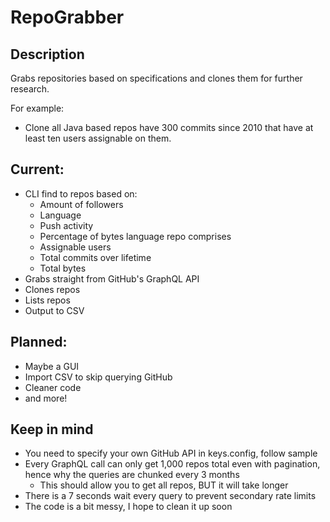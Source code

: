 # RepoGrabber
## Description
Grabs repositories based on specifications and clones them for further research.

For example: 
- Clone all Java based repos have 300 commits since 2010 that have at least ten users assignable on them.

## Current:
* CLI find to repos based on:
  * Amount of followers
  * Language
  * Push activity
  * Percentage of bytes language repo comprises
  * Assignable users
  * Total commits over lifetime
  * Total bytes
* Grabs straight from GitHub's GraphQL API
* Clones repos
* Lists repos
* Output to CSV

## Planned:
* Maybe a GUI
* Import CSV to skip querying GitHub
* Cleaner code
* and more!

## Keep in mind
* You need to specify your own GitHub API in keys.config, follow sample
* Every GraphQL call can only get 1,000 repos total even with pagination, hence why the queries are chunked every 3 months
  * This should allow you to get all repos, BUT it will take longer
* There is a 7 seconds wait every query to prevent secondary rate limits
* The code is a bit messy, I hope to clean it up soon